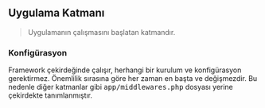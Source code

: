 
## Uygulama Katmanı

> Uygulamanın çalışmasını başlatan katmandır.

### Konfigürasyon

Framework çekirdeğinde çalışır, herhangi bir kurulum ve konfigürasyon gerektirmez. Önemlilik sırasına göre her zaman en başta ve değişmezdir. Bu nedenle diğer katmanlar gibi <kbd>app/middlewares.php</kbd> dosyası yerine çekirdekte tanımlanmıştır.